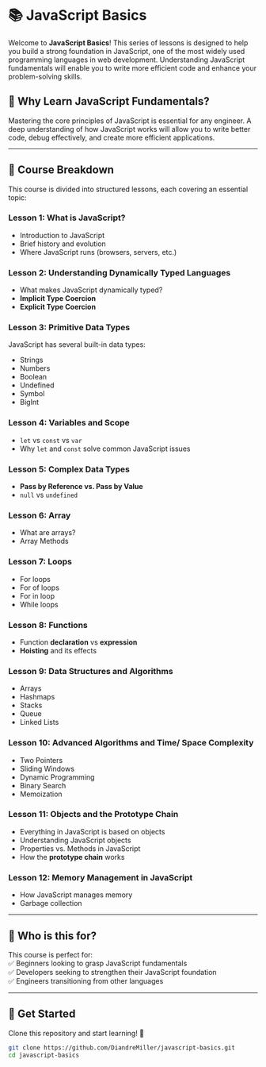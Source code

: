 # 📚 JavaScript Basics

Welcome to **JavaScript Basics**! This series of lessons is designed to help you build a strong foundation in JavaScript, one of the most widely used programming languages in web development. Understanding JavaScript fundamentals will enable you to write more efficient code and enhance your problem-solving skills.

## 🚀 Why Learn JavaScript Fundamentals?

Mastering the core principles of JavaScript is essential for any engineer. A deep understanding of how JavaScript works will allow you to write better code, debug effectively, and create more efficient applications.

---

## 📝 Course Breakdown  

This course is divided into structured lessons, each covering an essential topic:

### **Lesson 1: What is JavaScript?**
- Introduction to JavaScript
- Brief history and evolution
- Where JavaScript runs (browsers, servers, etc.)

### **Lesson 2: Understanding Dynamically Typed Languages**  
- What makes JavaScript dynamically typed?  
- **Implicit Type Coercion**  
- **Explicit Type Coercion**  

### **Lesson 3: Primitive Data Types**  
JavaScript has several built-in data types:  
- Strings  
- Numbers  
- Boolean  
- Undefined  
- Symbol  
- BigInt  

### **Lesson 4: Variables and Scope**  
- `let` vs `const` vs `var`  
- Why `let` and `const` solve common JavaScript issues  

### **Lesson 5: Complex Data Types**  
- **Pass by Reference vs. Pass by Value**  
- `null` vs `undefined`  
 

### **Lesson 6: Array** 
- What are arrays?
- Array Methods

### **Lesson 7: Loops** 
- For loops
- For of loops
- For in loop
- While loops

### **Lesson 8: Functions**  
- Function **declaration** vs **expression**  
- **Hoisting** and its effects  

### **Lesson 9: Data Structures and Algorithms**
- Arrays
- Hashmaps
- Stacks
- Queue
- Linked Lists

### **Lesson 10: Advanced Algorithms and Time/ Space Complexity**
- Two Pointers
- Sliding Windows
- Dynamic Programming 
- Binary Search
- Memoization

### **Lesson 11: Objects and the Prototype Chain**  
- Everything in JavaScript is based on objects  
- Understanding JavaScript objects  
- Properties vs. Methods in JavaScript
- How the **prototype chain** works 

### **Lesson 12: Memory Management in JavaScript**  
- How JavaScript manages memory  
- Garbage collection  

---

## 🎯 Who is this for?  
This course is perfect for:  
✅ Beginners looking to grasp JavaScript fundamentals  
✅ Developers seeking to strengthen their JavaScript foundation  
✅ Engineers transitioning from other languages  

---

## 🎉 Get Started  
Clone this repository and start learning! 🚀  

```bash
git clone https://github.com/DiandreMiller/javascript-basics.git
cd javascript-basics
